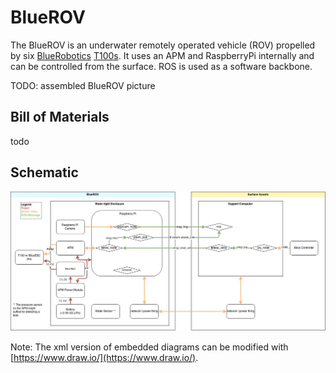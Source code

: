 # BlueROV

The BlueROV is an underwater remotely operated vehicle (ROV) propelled by six [BlueRobotics](http://www.bluerobotics.com/) [T100s](https://www.bluerobotics.com/store/thrusters/t100-thruster/). It uses an APM and RaspberryPi internally and can be controlled from the surface. ROS is used as a software backbone.

TODO: assembled BlueROV picture

## Bill of Materials

todo

## Schematic

![BlueROV Schematic](BlueROV%20Schematic.jpg)

Note: The xml version of embedded diagrams can be modified with [https://www.draw.io/](https://www.draw.io/).
